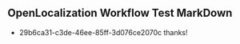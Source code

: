 ## OpenLocalization Workflow Test MarkDown
* 29b6ca31-c3de-46ee-85ff-3d076ce2070c thanks!

<!--HONumber=Oct16_HO4-->


